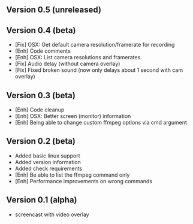 Version 0.5 (unreleased)
-----------



Version 0.4 (beta)
-----------

- [Fix] OSX: Get default camera resolution/framerate for recording
- [Enh] Code comments
- [Enh] OSX: List camera resolutions and framerates
- [Fix] Audio delay (without camera overlay)
- [Fix] Fixed broken sound (now only delays about 1 second with cam overlay)


Version 0.3 (beta)
-----------

- [Enh] Code cleanup
- [Enh] OSX: Better screen (monitor) information
- [Enh] Being able to change custom ffmpeg options via cmd argument


Version 0.2 (beta)
-----------

- Added basic linux support
- Added version information
- Added check requirements
- [Enh] Be able to list the ffmpeg command only
- [Enh] Performance improvements on wrong commands


Version 0.1 (alpha)
-----------

- screencast with video overlay

